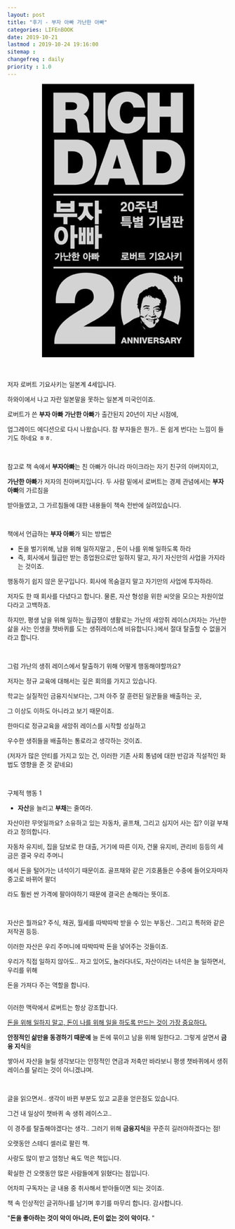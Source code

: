 ```yaml
---
layout: post
title: "후기 - 부자 아빠 가난한 아빠"
categories: LIFEnBOOK
date: 2019-10-21
lastmod : 2019-10-24 19:16:00
sitemap :
changefreq : daily
priority : 1.0
---
```




<center><img src="/assets/img/richdad.jpg"></center>

<br>

<br>

저자 로버트 기요사키는 일본계 4세입니다. 

하와이에서 나고 자란 일본말을 못하는 일본계 미국인이죠. 

로버트가 쓴 **부자 아빠 가난한 아빠**가 출간된지 20년이 지난 시점에, 

업그레이드 에디션으로 다시 나왔습니다. 참 부자들은 뭔가.. 돈 쉽게 번다는 느낌이 들기도 하네요 ㅎㅎ.

<br>

참고로 책 속에서 **부자아빠**는 친 아빠가 아니라 마이크라는 자기 친구의 아버지이고, 

**가난한 아빠**가 저자의 친아버지입니다. 두 사람 밑에서 로버트는 경제 관념에서는 **부자 아빠**의 가르침을 

받아들였고, 그 가르침들에 대한 내용들이 책속 전반에 실려있습니다. 

<br>

책에서 언급하는 **부자 아빠**가 되는 방법은 

* 돈을 벌기위해, 남을 위해 일하지말고 , 돈이 나를 위해 일하도록 하라
* 즉, 회사에서 월급만 받는 종업원으로만 일하지 말고, 자기 자신만의 사업을 가지라는 것이죠.

 행동하기 쉽지 않은 문구입니다. 회사에 목숨걸지 말고 자기만의 사업에 투자하라. 

저자도 한 때 회사를 다녔다고 합니다. 물론, 자산 형성을 위한 씨앗을 모으는 차원이었다라고 고백하죠. 

하지만, 평생 남을 위해 일하는 월급쟁이 생활로는 가난의 새앙쥐 레이스(저자는 가난한 삶을 사는 인생을 챗바퀴를 도는 생쥐레이스에 비유합니다.)에서 절대 탈출할 수 없을거라고 합니다. 

<br>

 그럼 가난의 생쥐 레이스에서 탈출하기 위해 어떻게 행동해야할까요? 

저자는 정규 교육에 대해서는 깊은 회의를 가지고 있습니다. 

학교는 실질적인 금융지식보다는, 그저 아주 잘 훈련된 일꾼들을 배출하는 곳, 

그 이상도 이하도 아니라고 보기 때문이죠. 

한마디로 정규교육을 새앙쥐 레이스를 시작할 성실하고 

우수한 생쥐들을 배출하는 통로라고 생각하는 것이죠. 

(저자가 많은 안티를 가지고 있는 건, 이러한 기존 사회 통념에 대한 반감과 직설적인 화법도 영향을 준 것 같네요)

<br>

구체적 행동 1

*  **자산**을 늘리고 **부채**는 줄여라.

  자산이란 무엇일까요? 소유하고 있는 자동차, 골프채, 그리고 심지어 사는 집? 이걸 부채라고 정의합니다. 

  자동차 유지비, 집을 담보로 한 대출, 거기에 따른 이자, 건물 유지비, 관리비 등등의 세금은 결국 우리 주머니

  에서 돈을 털어가는 녀석이기 때문이죠. 골프채와 같은 기호품들은 수중에 들어오자마자 중고로 바뀌어 팔더

  라도 훨씬 싼 가격에 팔아야하기 때문에 결국은 손해라는 뜻이죠.  

  <br>

  자산은 뭘까요? 주식, 채권, 월세를 따박따박 받을 수 있는 부동산.. 그리고 특허와 같은 저작권 등등. 

  이러한 자산은 우리 주머니에 따박따박 돈을 넣어주는 것들이죠. 

  우리가 직접 일하지 않아도.. 자고 있어도, 놀러다녀도, 자산이라는 녀석은 늘 일하면서, 우리를 위해 

  돈을 가져다 주는 역할을 합니다. 

  <br>이러한 맥락에서 로버트는 항상 강조합니다. 

  <u>돈을 위해 일하지 말고, 돈이 나를 위해 일을 하도록 만드는 것이 가장 중요하다.</u> 

  **안정적인 삶만을 동경하기 때문에** 늘 돈에 묶이고 남을 위해 일한다고. 그렇게 살면서 **금융 지식**을 

  쌓아서 자산을 늘릴 생각보다는 안정적인 연금과 저축만 바라보니 평생 챗바퀴에서 생쥐레이스를 달리는 것이 아니겠냐며. 



<br>

글을 읽으면서.. 생각이 바뀐 부분도 있고 교훈을 얻은점도 있습니다. 

그건 내 일상이 챗바퀴 속 생쥐 레이스고.. 

이 경주를 탈출해야겠다는 생각.. 그러기 위해 **금융지식**을 꾸준히 길러야하겠다는 점!

오랫동안 스테디 셀러로 팔린 책. 

사랑도 많이 받고 엄청난 욕도 먹은 책입니다. 

확실한 건 오랫동안 많은 사람들에게 읽혔다는 점입니다. 

어차피 구독자는 글 내용 중 취사해서 받아들이면 되는 것이죠. 

책 속 인상적인 글귀하나를 남기며 후기를 마무리 합니다. 감사합니다. 

"**돈을 좋아하는 것이 악이 아니라, 돈이 없는 것이 악이다.** "